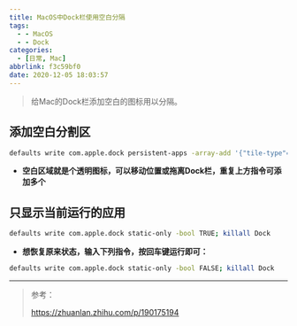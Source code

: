 ```yaml
---
title: MacOS中Dock栏使用空白分隔
tags:
  - - MacOS
  - - Dock
categories:
  - [日常, Mac]
abbrlink: f3c59bf0
date: 2020-12-05 18:03:57
---
```


> 给Mac的Dock栏添加空白的图标用以分隔。

## 添加空白分割区

```bash
defaults write com.apple.dock persistent-apps -array-add '{"tile-type"="spacer-tile";}'; killall Dock
```



- **空白区域就是个透明图标，可以移动位置或拖离Dock栏，重复上方指令可添加多个**



## 只显示当前运行的应用

```bash
defaults write com.apple.dock static-only -bool TRUE; killall Dock
```



- **想恢复原来状态，输入下列指令，按回车键运行即可：**


```bash
defaults write com.apple.dock static-only -bool FALSE; killall Dock
```

---

> 参考：
>
> https://zhuanlan.zhihu.com/p/190175194

